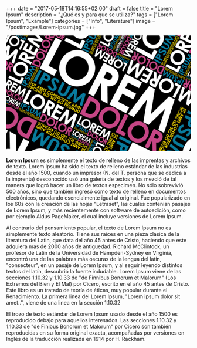 +++
date = "2017-05-18T14:16:55+02:00"
draft = false
title = "Lorem Ipsum"
description = "¿Qué es y para que se utiliza?"
tags = ["Lorem Ipsum", "Example"]
categories = ["Info", "Literature"]
image = "/postimages/Lorem-ipsum.jpg"
+++

![Lorem Ipsum](/postimages/Lorem-ipsum.jpg)

**Lorem Ipsum** es simplemente el texto de relleno de las imprentas y archivos de texto.
Lorem Ipsum ha sido el texto de relleno estándar de las industrias desde el año 1500, cuando
un impresor (N. del T. persona que se dedica a la imprenta) desconocido usó una galería de textos
y los mezcló de tal manera que logró hacer un libro de textos especimen. No sólo sobrevivió 500 años,
sino que tambien ingresó como texto de relleno en documentos electrónicos, quedando esencialmente
igual al original. Fue popularizado en los 60s con la creación de las hojas "Letraset", las cuales
contenian pasajes de Lorem Ipsum, y más recientemente con software de autoedición, como por ejemplo
Aldus PageMaker, el cual incluye versiones de Lorem Ipsum.

Al contrario del pensamiento popular, el texto de Lorem Ipsum no es simplemente texto aleatorio.
Tiene sus raices en una pieza clásica de la literatura del Latin, que data del año 45 antes de Cristo,
haciendo que este adquiera mas de 2000 años de antiguedad. Richard McClintock, un profesor de Latin
de la Universidad de Hampden-Sydney en Virginia, encontró una de las palabras más oscuras de la lengua
del latín, "consecteur", en un pasaje de Lorem Ipsum, y al seguir leyendo distintos textos del latín,
descubrió la fuente indudable. Lorem Ipsum viene de las secciones 1.10.32 y 1.10.33 de "de Finnibus
Bonorum et Malorum" (Los Extremos del Bien y El Mal) por Cicero, escrito en el año 45 antes de Cristo.
Este libro es un tratado de teoría de éticas, muy popular durante el Renacimiento. La primera linea del
Lorem Ipsum, "Lorem ipsum dolor sit amet..", viene de una linea en la sección 1.10.32

El trozo de texto estándar de Lorem Ipsum usado desde el año 1500 es reproducido debajo para aquellos
interesados. Las secciones 1.10.32 y 1.10.33 de "de Finibus Bonorum et Malorum" por Cicero son también
reproducidas en su forma original exacta, acompañadas por versiones en Inglés de la traducción realizada
en 1914 por H. Rackham.